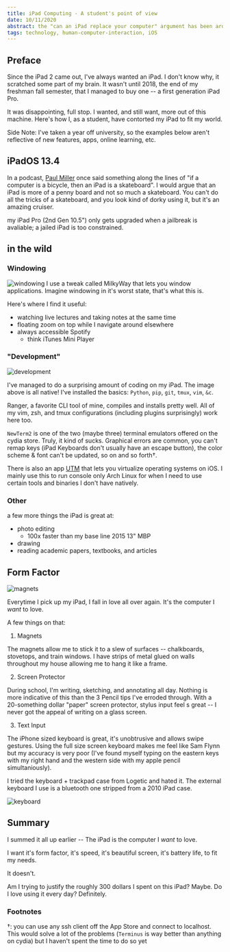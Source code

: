 ```yaml
---
title: iPad Computing - A student's point of view
date: 10/11/2020
abstract: the "can an iPad replace your computer" argument has been around forever. For me, in short, no.
tags: technology, human-computer-interaction, iOS
---
```


## Preface

Since the iPad 2 came out, I've always wanted an iPad. I don't know why, it scratched some part of my brain. It wasn't until 2018, the end of my freshman fall semester, that I managed to buy one -- a first generation iPad Pro.

It was disappointing, full stop. I wanted, and still want, more out of this machine. Here's how I, as a student, have contorted my iPad to fit my world.

Side Note: I've taken a year off university, so the examples below aren't reflective of new features, apps, online learning, etc.


## iPadOS 13.4

In a podcast, [Paul Miller](http://twitter.com/futurepaul) once said something along the lines of "if a computer is a bicycle, then an iPad is a skateboard". I would argue that an iPad is more of a penny board and not so much a skateboard. You can't do all the tricks of a skateboard, and you look kind of dorky using it, but it's an amazing cruiser.

my iPad Pro (2nd Gen 10.5") only gets upgraded when a jailbreak is avaliable; a jailed iPad is too constrained.

## in the wild 

### Windowing

![windowing](/blog-posts/images/ipad-computing/windows.PNG)
I use a tweak called MilkyWay that lets you window applications. Imagine windowing in it's worst state, that's what this is.

Here's where I find it useful:

- watching live lectures and taking notes at the same time 
- floating zoom on top while I navigate around elsewhere
- always accessible Spotify
    - think iTunes Mini Player

### "Development" 

![development](/blog-posts/images/ipad-computing/development.png)

I've managed to do a surprising amount of coding on my iPad. The image above is all native! I've installed the basics: `Python`, `pip`, `git`, `tmux`, `vim`, `&c`.

Ranger, a favorite CLI tool of mine, compiles and installs pretty well. All of my vim, zsh, and tmux configurations (including plugins surprisingly) work here too. 

`NewTerm2` is one of the two (maybe three) terminal emulators offered on the cydia store. Truly, it kind of sucks. Graphical errors are common, you can't remap keys (iPad Keyboards don't usually have an escape button), the color scheme & font can't be updated, so on and so forth†.

There is also an app [UTM](https://github.com/utmapp/UTM) that lets you virtualize operating systems on iOS. I mainly use this to run console only Arch Linux for when I need to use certain tools and binaries I don't have natively.

### Other

a few more things the iPad is great at:

- photo editing
    - 100x faster than my base line 2015 13" MBP
- drawing
- reading academic papers, textbooks, and articles

## Form Factor

![magnets](/blog-posts/images/ipad-computing/magnets.jpg)

Everytime I pick up my iPad, I fall in love all over again. It's the computer I _want_ to love. 

A few things on that:

1. Magnets 

The magnets allow me to stick it to a slew of surfaces -- chalkboards, stovetops, and train windows. I have strips of metal glued on walls throughout my house allowing me to hang it like a frame.

2. Screen Protector

During school, I'm writing, sketching, and annotating all day. Nothing is more indicative of this than the 3 Pencil tips I've erroded through. With a 20-something dollar "paper" screen protector, stylus input feel s great -- I never got the appeal of writing on a glass screen.

3. Text Input

The iPhone sized keyboard is great, it's unobtrusive and allows swipe gestures. Using the full size screen keyboard makes me feel like Sam Flynn but my accuracy is very poor (I've found myself typing on the eastern keys with my right hand and the western side with my apple pencil simultaniously).

I tried the keyboard + trackpad case from Logetic and hated it. The external keyboard I use is a bluetooth one stripped from a 2010 iPad case. 

![keyboard](/blog-posts/images/ipad-computing/keyboard.jpeg)

## Summary

I summed it all up earlier -- The iPad is the computer I _want_ to love.

I want it's form factor, it's speed, it's beautiful screen, it's battery life, to fit my needs. 

It doesn't.

Am I trying to justify the roughly 300 dollars I spent on this iPad? Maybe. Do I love using it every day? Definitely. 


### Footnotes
†: you can use any ssh client off the App Store and connect to localhost. This would solve a lot of the problems (`Terminus` is way better than anything on cydia) but I haven't spent the time to do so yet
